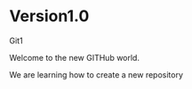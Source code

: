 # Version1.0
Git1


Welcome to the new GITHub world.

We are learning how to create a new repository 
